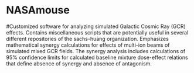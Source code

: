 # NASAmouse
#Customized software for analyzing simulated Galactic Cosmic Ray (GCR) effects. Contains miscellaneous scripts that are potentially useful in several different repositories of the sachs-huang organization. Emphasizes mathematical synergy calculations for effects of multi-ion beams of simulated mixed GCR fields. The synergy analysis includes calculations of 95% confidence limits for calculated baseline mixture dose-effect relations that define absence of synergy and absence of antagonism.
